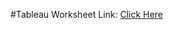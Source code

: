 #Tableau Worksheet Link:
[Click Here](https://public.tableau.com/app/profile/jambugolam.charan/vizzes)
